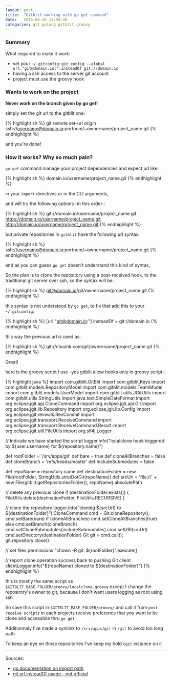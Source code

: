 ```yaml
---
layout: post
title:  "Gitblit working with go get command"
date:   2015-04-26 12:59:48
categories: git golang gitblit groovy
---
```


### Summary

What required to make it work:

- set your `~/.gitconfig`: `git config --global url."git@domain.io:".insteadOf git://domain.io`
- having a ssh access to the server git account
- project must use the groovy hook

### Wants to work on the project

**Never work on the branch given by go get!** 

simply set the git url to the gitblit one:

{% highlight sh %}
git remote set-url origin ssh://username@domain.io:portnum/~ownername/project_name.git
{% endhighlight %}

and you're done!

### How it works? Why so much pain?

`go get` command manage your project dependencies and expect url like:

{% highlight sh %}
domain.io/username/project_name.git
{% endhighlight %}

in your `import` directives or in the CLI arguments,

and will try the following options -in this order-:

{% highlight sh %}
git://domain.io/username/project_name.git
https://domain.io/username/project_name.git
http://domain.io/username/project_name.git
{% endhighlight %}

but private repositories in `gitblit` have the following url syntax:

{% highlight sh %}
ssh://username@domain.io:portnum/~ownername/project_name.git
{% endhighlight %}

and as you can guess `go get` doesn't understand this kind of syntax,

So the plan is to clone the repository using a post-received hook, to the traditional git server over ssh, so the syntax will be:

{% highlight sh %}
git@domain.io/git/ownername/project_name.git
{% endhighlight %}

this syntax is not understood by `go get`, to fix that add this to your `~/.gitconfig`:

{% highlight sh %}
[url "git@domain.io:"]
    insteadOf = git://domain.io
{% endhighlight %}

this way the previous url is used as:

{% highlight sh %}
git://chaahk.com/git/ownername/project_name.git
{% endhighlight %}

Great!

here is the groovy script I use -yes gitblit allow hooks only in groovy script-:

{% highlight java %}
import com.gitblit.GitBlit
import com.gitblit.Keys
import com.gitblit.models.RepositoryModel
import com.gitblit.models.TeamModel
import com.gitblit.models.UserModel
import com.gitblit.utils.JGitUtils
import com.gitblit.utils.StringUtils
import java.text.SimpleDateFormat
import org.eclipse.jgit.api.CloneCommand
import org.eclipse.jgit.api.Git
import org.eclipse.jgit.lib.Repository
import org.eclipse.jgit.lib.Config
import org.eclipse.jgit.revwalk.RevCommit
import org.eclipse.jgit.transport.ReceiveCommand
import org.eclipse.jgit.transport.ReceiveCommand.Result
import org.eclipse.jgit.util.FileUtils
import org.slf4j.Logger

// Indicate we have started the script
logger.info("localclone hook triggered by ${user.username} for ${repository.name}")

def rootFolder = '/srv/apps/git'
def bare = true
def cloneAllBranches = false
def cloneBranch = 'refs/heads/master'
def includeSubmodules = false

def repoName = repository.name
def destinationFolder = new File(rootFolder, StringUtils.stripDotGit(repoName))
def srcUrl = 'file://' + new File(gitblit.getRepositoriesFolder(), repoName).absolutePath

// delete any previous clone
if (destinationFolder.exists()) {
        FileUtils.delete(destinationFolder, FileUtils.RECURSIVE)
}

// clone the repository
logger.info("cloning ${srcUrl} to ${destinationFolder}")
CloneCommand cmd = Git.cloneRepository();
cmd.setBare(bare)
if (cloneAllBranches)
        cmd.setCloneAllBranches(true)
else
        cmd.setBranch(cloneBranch)
cmd.setCloneSubmodules(includeSubmodules)
cmd.setURI(srcUrl)
cmd.setDirectory(destinationFolder)
Git git = cmd.call();
git.repository.close()

// set files permissions
"chown -R git: ${rootFolder}".execute()

// report clone operation success back to pushing Git client
clientLogger.info("${repoName} cloned to ${destinationFolder}")
{% endhighlight %}

this is mostly the same script as `$GITBLIT_BASE_FOLDER/groovy/localclone.groovy` except I change the reposirory's owner to git, because I don't want users logging as root using ssh

So save this script in `$GITBLIT_BASE_FOLDER/groovy/` and call it from `post-receive scripts` in each projects receive preference that you want to be clone and accessible thru `go get`

Additionnaly I've made a symlink to `/srv/apps/git` in `/git` to avoid too long path

To keep an eye on those repositories I've keep my hold `cgit` instance on it

<hr/>
Sources:

- [go documentation on import path](http://golang.org/cmd/go/#hdr-Remote_import_paths)
- [git url.insteadOf usage - not official](https://coderwall.com/p/sitezg/force-git-to-clone-with-https-instead-of-git-urls)
